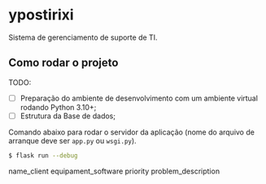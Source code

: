 # ypostirixi

Sistema de gerenciamento de suporte de TI.

## Como rodar o projeto

TODO:

- [ ] Preparação do ambiente de desenvolvimento com um ambiente virtual rodando Python 3.10+;
- [ ] Estrutura da Base de dados;

Comando abaixo para rodar o servidor da aplicação (nome do arquivo de arranque deve ser `app.py` ou `wsgi.py`).

```sh
$ flask run --debug
```

name_client
equipament_software
priority
problem_description


